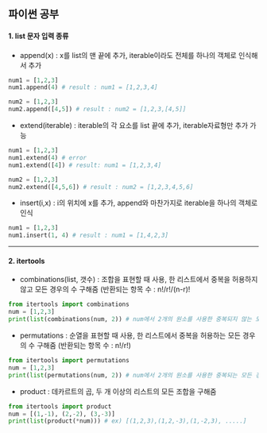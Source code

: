 ## 파이썬 공부
#### 1. list 문자 입력 종류
  - append(x) : x를 list의 맨 끝에 추가, iterable이라도 전체를 하나의 객체로 인식해서 추가
  ``` python
  num1 = [1,2,3]
  num1.append(4) # result : num1 = [1,2,3,4]
  
  num2 = [1,2,3]
  num2.append([4,5]) # result : num2 = [1,2,3,[4,5]]
  ```
  - extend(iterable) : iterable의 각 요소를 list 끝에 추가, iterable자료형만 추가 가능
  ``` python
  num1 = [1,2,3]
  num1.extend(4) # error
  num1.extend([4]) # result: num1 = [1,2,3,4]
  
  num2 = [1,2,3]
  num2.extend([4,5,6]) # result : num2 = [1,2,3,4,5,6]
  ```
  - insert(i,x) : i의 위치에 x를 추가, append와 마찬가지로 iterable을 하나의 객체로 인식
  ``` python
  num1 = [1,2,3]
  num1.insert(1, 4) # result : num1 = [1,4,2,3]
  ```
---

#### 2. itertools
  - combinations(list, 갯수) : 조합을 표현할 때 사용, 한 리스트에서 중복을 허용하지 않고 모든 경우의 수 구해줌 (반환되는 항목 수 : n!/r!/(n-r)!
  ``` python
  from itertools import combinations
  num = [1,2,3]
  print(list(combinations(num, 2)) # num에서 2개의 원소를 사용한 중복되지 않는 모든 경우의 수 출력
  ```
  - permutations : 순열을 표현할 때 사용, 한 리스트에서 중복을 허용하는 모든 경우의 수 구해줌 (반환되는 항목 수 : n!/r!)
  ``` python
  from itertools import permutations
  num = [1,2,3]
  print(list(permutations(num, 2)) # num에서 2개의 원소를 사용한 중복되는 모든 경우의 수 출력
  ```
  - product : 데카르트의 곱, 두 개 이상의 리스트의 모든 조합을 구해줌
  ``` python
  from itertools import product
  num = [(1,-1), (2,-2), (3,-3)]
  print(list(product(*num))) # ex) [(1,2,3),(1,2,-3),(1,-2,3), .....]
  ```

